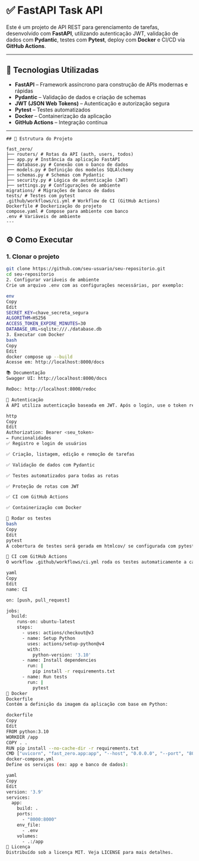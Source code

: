 # ✅ FastAPI Task API

Este é um projeto de API REST para gerenciamento de tarefas, desenvolvido com **FastAPI**, utilizando autenticação JWT, validação de dados com **Pydantic**, testes com **Pytest**, deploy com **Docker** e CI/CD via **GitHub Actions**.

---

## 🚀 Tecnologias Utilizadas

- **FastAPI** – Framework assíncrono para construção de APIs modernas e rápidas
- **Pydantic** – Validação de dados e criação de schemas
- **JWT (JSON Web Tokens)** – Autenticação e autorização segura
- **Pytest** – Testes automatizados
- **Docker** – Containerização da aplicação
- **GitHub Actions** – Integração contínua

---
```
## 📁 Estrutura do Projeto

fast_zero/
├── routers/ # Rotas da API (auth, users, todos)
├── app.py # Instância da aplicação FastAPI
├── database.py # Conexão com o banco de dados
├── models.py # Definição dos modelos SQLAlchemy
├── schemas.py # Schemas com Pydantic
├── security.py # Lógica de autenticação (JWT)
├── settings.py # Configurações de ambiente
migrations/ # Migrações de banco de dados
tests/ # Testes com pytest
.github/workflows/ci.yml # Workflow de CI (GitHub Actions)
Dockerfile # Dockerização do projeto
compose.yaml # Compose para ambiente com banco
.env # Variáveis de ambiente
---
```

## ⚙️ Como Executar

### 1. Clonar o projeto

```bash
git clone https://github.com/seu-usuario/seu-repositorio.git
cd seu-repositorio
2. Configurar variáveis de ambiente
Crie um arquivo .env com as configurações necessárias, por exemplo:

env
Copy
Edit
SECRET_KEY=chave_secreta_segura
ALGORITHM=HS256
ACCESS_TOKEN_EXPIRE_MINUTES=30
DATABASE_URL=sqlite:///./database.db
3. Executar com Docker
bash
Copy
Edit
docker compose up --build
Acesse em: http://localhost:8000/docs

📚 Documentação
Swagger UI: http://localhost:8000/docs

ReDoc: http://localhost:8000/redoc

🔐 Autenticação
A API utiliza autenticação baseada em JWT. Após o login, use o token recebido nas requisições:

http
Copy
Edit
Authorization: Bearer <seu_token>
✏️ Funcionalidades
✅ Registro e login de usuários

✅ Criação, listagem, edição e remoção de tarefas

✅ Validação de dados com Pydantic

✅ Testes automatizados para todas as rotas

✅ Proteção de rotas com JWT

✅ CI com GitHub Actions

✅ Containerização com Docker

🧪 Rodar os testes
bash
Copy
Edit
pytest
A cobertura de testes será gerada em htmlcov/ se configurada com pytest-cov.

🔄 CI com GitHub Actions
O workflow .github/workflows/ci.yml roda os testes automaticamente a cada push/pull request:

yaml
Copy
Edit
name: CI

on: [push, pull_request]

jobs:
  build:
    runs-on: ubuntu-latest
    steps:
      - uses: actions/checkout@v3
      - name: Setup Python
        uses: actions/setup-python@v4
        with:
          python-version: '3.10'
      - name: Install dependencies
        run: |
          pip install -r requirements.txt
      - name: Run tests
        run: |
          pytest
🐳 Docker
Dockerfile
Contém a definição da imagem da aplicação com base em Python:

dockerfile
Copy
Edit
FROM python:3.10
WORKDIR /app
COPY . .
RUN pip install --no-cache-dir -r requirements.txt
CMD ["uvicorn", "fast_zero.app:app", "--host", "0.0.0.0", "--port", "8000"]
docker-compose.yml
Define os serviços (ex: app e banco de dados):

yaml
Copy
Edit
version: '3.9'
services:
  app:
    build: .
    ports:
      - "8000:8000"
    env_file:
      - .env
    volumes:
      - .:/app
📄 Licença
Distribuído sob a licença MIT. Veja LICENSE para mais detalhes.
